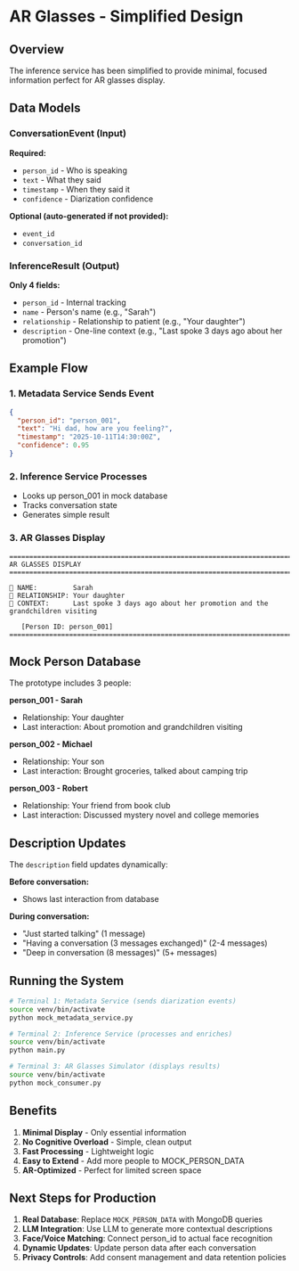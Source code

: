 # AR Glasses - Simplified Design

## Overview
The inference service has been simplified to provide minimal, focused information perfect for AR glasses display.

## Data Models

### ConversationEvent (Input)
**Required:**
- `person_id` - Who is speaking
- `text` - What they said
- `timestamp` - When they said it
- `confidence` - Diarization confidence

**Optional (auto-generated if not provided):**
- `event_id`
- `conversation_id`

### InferenceResult (Output)
**Only 4 fields:**
- `person_id` - Internal tracking
- `name` - Person's name (e.g., "Sarah")
- `relationship` - Relationship to patient (e.g., "Your daughter")
- `description` - One-line context (e.g., "Last spoke 3 days ago about her promotion")

## Example Flow

### 1. Metadata Service Sends Event
```json
{
  "person_id": "person_001",
  "text": "Hi dad, how are you feeling?",
  "timestamp": "2025-10-11T14:30:00Z",
  "confidence": 0.95
}
```

### 2. Inference Service Processes
- Looks up person_001 in mock database
- Tracks conversation state
- Generates simple result

### 3. AR Glasses Display
```
================================================================================
AR GLASSES DISPLAY
================================================================================

👤 NAME:         Sarah
💙 RELATIONSHIP: Your daughter
📝 CONTEXT:      Last spoke 3 days ago about her promotion and the grandchildren visiting

   [Person ID: person_001]
================================================================================
```

## Mock Person Database

The prototype includes 3 people:

**person_001 - Sarah**
- Relationship: Your daughter
- Last interaction: About promotion and grandchildren visiting

**person_002 - Michael**
- Relationship: Your son
- Last interaction: Brought groceries, talked about camping trip

**person_003 - Robert**
- Relationship: Your friend from book club
- Last interaction: Discussed mystery novel and college memories

## Description Updates

The `description` field updates dynamically:

**Before conversation:**
- Shows last interaction from database

**During conversation:**
- "Just started talking" (1 message)
- "Having a conversation (3 messages exchanged)" (2-4 messages)
- "Deep in conversation (8 messages)" (5+ messages)

## Running the System

```bash
# Terminal 1: Metadata Service (sends diarization events)
source venv/bin/activate
python mock_metadata_service.py

# Terminal 2: Inference Service (processes and enriches)
source venv/bin/activate
python main.py

# Terminal 3: AR Glasses Simulator (displays results)
source venv/bin/activate
python mock_consumer.py
```

## Benefits

1. **Minimal Display** - Only essential information
2. **No Cognitive Overload** - Simple, clean output
3. **Fast Processing** - Lightweight logic
4. **Easy to Extend** - Add more people to MOCK_PERSON_DATA
5. **AR-Optimized** - Perfect for limited screen space

## Next Steps for Production

1. **Real Database**: Replace `MOCK_PERSON_DATA` with MongoDB queries
2. **LLM Integration**: Use LLM to generate more contextual descriptions
3. **Face/Voice Matching**: Connect person_id to actual face recognition
4. **Dynamic Updates**: Update person data after each conversation
5. **Privacy Controls**: Add consent management and data retention policies
